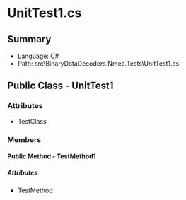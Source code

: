 ﻿# UnitTest1.cs

## Summary

* Language: C#
* Path: src\BinaryDataDecoders.Nmea.Tests\UnitTest1.cs

## Public Class - UnitTest1

### Attributes

 - TestClass

### Members

#### Public Method - TestMethod1

##### Attributes

 - TestMethod


